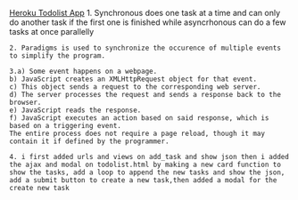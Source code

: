 [Heroku Todolist App](https://pbdassignment3.herokuapp.com/todolist)
	1. Synchronous does one task at a time and can only do another task if the first one is finished while asyncrhonous can do a few tasks at once parallelly
	
	2. Paradigms is used to synchronize the occurence of multiple events to simplify the program.

	3.a) Some event happens on a webpage.
	b) JavaScript creates an XMLHttpRequest object for that event.
	c) This object sends a request to the corresponding web server.
	d) The server processes the request and sends a response back to the browser.
	e) JavaScript reads the response.
	f) JavaScript executes an action based on said response, which is based on a triggering event.
	The entire process does not require a page reload, though it may contain it if defined by the programmer.

	4. i first added urls and views on add_task and show json then i added the ajax and modal on todolist.html by making a new card function to show the tasks, add a loop to append the new tasks and show the json, add a submit button to create a new task,then added a modal for the create new task
